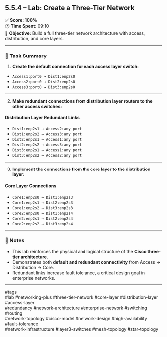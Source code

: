 ## 5.5.4 – Lab: Create a Three-Tier Network

✅ **Score: 100%**  
🕐 **Time Spent:** 09:10  
🎯 **Objective:** Build a full three-tier network architecture with access, distribution, and core layers.

---

### 🧱 Task Summary

1. **Create the default connection for each access layer switch:**

- `Access1:port0 → Dist1:enp2s0`  
- `Access2:port0 → Dist2:enp2s0`  
- `Access3:port0 → Dist3:enp2s0`

---

2. **Make redundant connections from distribution layer routers to the other access switches:**

#### Distribution Layer Redundant Links

- `Dist1:enp2s1 → Access2:any port`  
- `Dist1:enp2s2 → Access3:any port`  
- `Dist2:enp2s1 → Access1:any port`  
- `Dist2:enp2s2 → Access3:any port`  
- `Dist3:enp2s1 → Access1:any port`  
- `Dist3:enp2s2 → Access2:any port`

---

3. **Implement the connections from the core layer to the distribution layer:**

#### Core Layer Connections

- `Core1:enp2s0 → Dist1:enp2s3`  
- `Core1:enp2s1 → Dist2:enp2s3`  
- `Core1:enp2s2 → Dist3:enp2s3`  
- `Core2:enp2s0 → Dist1:enp2s4`  
- `Core2:enp2s1 → Dist2:enp2s4`  
- `Core2:enp2s2 → Dist3:enp2s4`

---

### 🧩 Notes

- This lab reinforces the physical and logical structure of the **Cisco three-tier architecture**.
- Demonstrates both **default and redundant connectivity** from Access → Distribution → Core.
- Redundant links increase fault tolerance, a critical design goal in enterprise networks.

---

#tags  
#lab #networking-plus #three-tier-network #core-layer #distribution-layer #access-layer  
#redundancy #network-architecture #enterprise-network #switching #routing  
#network-topology #cisco-model #network-design #high-availability #fault-tolerance  
#network-infrastructure #layer3-switches #mesh-topology #star-topology

